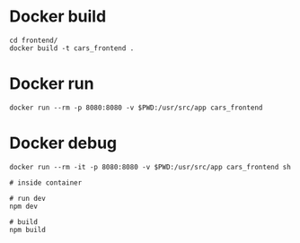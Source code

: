 # Docker build

```
cd frontend/
docker build -t cars_frontend .
```

# Docker run

```
docker run --rm -p 8080:8080 -v $PWD:/usr/src/app cars_frontend
```

# Docker debug

```
docker run --rm -it -p 8080:8080 -v $PWD:/usr/src/app cars_frontend sh

# inside container

# run dev
npm dev

# build
npm build


```
